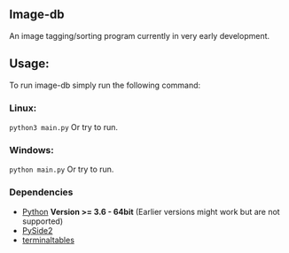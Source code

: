 ## Image-db
An image tagging/sorting program currently in very early development.

## Usage:
To run image-db simply run the following command:
### Linux:
`python3 main.py`
Or try to run.

### Windows:
`python main.py`
Or try to run.


### Dependencies
- [Python](https://www.python.org/) **Version >= 3.6 - 64bit** (Earlier versions might work but are not supported)
- [PySide2](https://wiki.qt.io/Qt_for_Python)
- [terminaltables](https://github.com/Robpol86/terminaltables)
